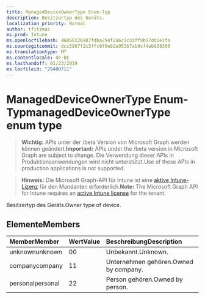 ```yaml
---
title: ManagedDeviceOwnerType Enum-Typ
description: Besitzertyp des Geräts.
localization_priority: Normal
author: tfitzmac
ms.prod: Intune
ms.openlocfilehash: 46058226987fdba294f2a6c1c33ff9b57dd1e1fa
ms.sourcegitcommit: dcc5907f2c3ffc0f0e82e953b7ab9cf4ab938360
ms.translationtype: MT
ms.contentlocale: de-DE
ms.lasthandoff: 01/23/2019
ms.locfileid: "29400711"
---
```

# <a name="manageddeviceownertype-enum-type"></a><span data-ttu-id="3ab10-103">ManagedDeviceOwnerType Enum-Typ</span><span class="sxs-lookup"><span data-stu-id="3ab10-103">managedDeviceOwnerType enum type</span></span>

> <span data-ttu-id="3ab10-104">**Wichtig:** APIs unter der /beta Version von Microsoft Graph werden können geändert.</span><span class="sxs-lookup"><span data-stu-id="3ab10-104">**Important:** APIs under the /beta version in Microsoft Graph are subject to change.</span></span> <span data-ttu-id="3ab10-105">Die Verwendung dieser APIs in Produktionsanwendungen wird nicht unterstützt.</span><span class="sxs-lookup"><span data-stu-id="3ab10-105">Use of these APIs in production applications is not supported.</span></span>

> <span data-ttu-id="3ab10-106">**Hinweis:** Die Microsoft Graph-API für Intune ist eine [aktive Intune-Lizenz](https://go.microsoft.com/fwlink/?linkid=839381) für den Mandanten erforderlich.</span><span class="sxs-lookup"><span data-stu-id="3ab10-106">**Note:** The Microsoft Graph API for Intune requires an [active Intune license](https://go.microsoft.com/fwlink/?linkid=839381) for the tenant.</span></span>

<span data-ttu-id="3ab10-107">Besitzertyp des Geräts.</span><span class="sxs-lookup"><span data-stu-id="3ab10-107">Owner type of device.</span></span>

## <a name="members"></a><span data-ttu-id="3ab10-108">Elemente</span><span class="sxs-lookup"><span data-stu-id="3ab10-108">Members</span></span>
|<span data-ttu-id="3ab10-109">Member</span><span class="sxs-lookup"><span data-stu-id="3ab10-109">Member</span></span>|<span data-ttu-id="3ab10-110">Wert</span><span class="sxs-lookup"><span data-stu-id="3ab10-110">Value</span></span>|<span data-ttu-id="3ab10-111">Beschreibung</span><span class="sxs-lookup"><span data-stu-id="3ab10-111">Description</span></span>|
|:---|:---|:---|
|<span data-ttu-id="3ab10-112">unknown</span><span class="sxs-lookup"><span data-stu-id="3ab10-112">unknown</span></span>|<span data-ttu-id="3ab10-113">0</span><span class="sxs-lookup"><span data-stu-id="3ab10-113">0</span></span>|<span data-ttu-id="3ab10-114">Unbekannt.</span><span class="sxs-lookup"><span data-stu-id="3ab10-114">Unknown.</span></span>|
|<span data-ttu-id="3ab10-115">company</span><span class="sxs-lookup"><span data-stu-id="3ab10-115">company</span></span>|<span data-ttu-id="3ab10-116">1</span><span class="sxs-lookup"><span data-stu-id="3ab10-116">1</span></span>|<span data-ttu-id="3ab10-117">Unternehmen gehören.</span><span class="sxs-lookup"><span data-stu-id="3ab10-117">Owned by company.</span></span>|
|<span data-ttu-id="3ab10-118">personal</span><span class="sxs-lookup"><span data-stu-id="3ab10-118">personal</span></span>|<span data-ttu-id="3ab10-119">2</span><span class="sxs-lookup"><span data-stu-id="3ab10-119">2</span></span>|<span data-ttu-id="3ab10-120">Person gehören.</span><span class="sxs-lookup"><span data-stu-id="3ab10-120">Owned by person.</span></span>|





